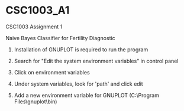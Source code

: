 # CSC1003_A1
CSC1003 Assignment 1

Naive Bayes Classifier for Fertility Diagnostic

1) Installation of GNUPLOT is required to run the program

2) Search for "Edit the system environment variables" in control panel

3) Click on environment variables

4) Under system variables, look for 'path' and click edit

5) Add a new environment variable for GNUPLOT (C:\Program Files\gnuplot\bin)
